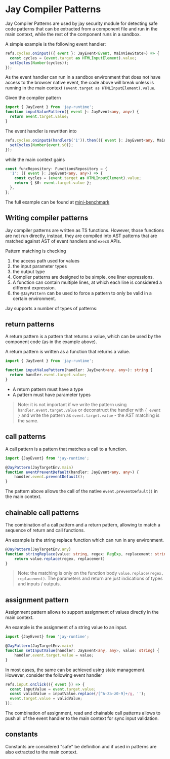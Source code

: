 # Jay Compiler Patterns

Jay Compiler Patterns are used by jay security module for detecting safe code patterns that can be extracted from
a component file and run in the main context, while the rest of the component runs in a sandbox.

A simple example is the following event handler:

```typescript
refs.cycles.oninput(({ event }: JayEvent<Event, MainViewState>) => {
  const cycles = (event.target as HTMLInputElement).value;
  setCycles(Number(cycles));
});
```

As the event handler can run in a sandbox environment that does not have access to the browser native event,
the code above will break unless is running in the main context `(event.target as HTMLInputElement).value`.

Given the compiler pattern

```typescript
import { JayEvent } from 'jay-runtime';
function inputValuePattern({ event }: JayEvent<any, any>) {
  return event.target.value;
}
```

The event handler is rewritten into

```typescript
refs.cycles.oninput$(handler$('1')).then(({ event }: JayEvent<any, MainViewState>) => {
  setCycles(Number(event.$0));
});
```

while the main context gains

```typescript
const funcRepository: FunctionsRepository = {
  '1': ({ event }: JayEvent<any, any>) => {
    const cycles = (event.target as HTMLInputElement).value;
    return { $0: event.target.value };
  },
};
```

The full example can be found at [mini-benchmark](../../../../examples/jay/mini-benchmark)

## Writing compiler patterns

Jay compiler patterns are written as TS functions. However, those functions are not run directly, instead, they are
compiled into AST patterns that are matched against AST of event handlers and `exec$` APIs.

Pattern matching is checking

1. the access path used for values
2. the input parameter types
3. the output type
4. Compiler patterns are designed to be simple, one liner expressions.
5. A function can contain multiple lines, at which each line is considered a different expression.
6. the `@JayPattern` can be used to force a pattern to only be valid in a certain environment.

Jay supports a number of types of patterns:

## return patterns

A return pattern is a pattern that returns a value, which can be used by the component code (as in the example above).

A return pattern is written as a function that returns a value.

```typescript
import { JayEvent } from 'jay-runtime';

function inputValuePattern(handler: JayEvent<any, any>): string {
  return handler.event.target.value;
}
```

- A return pattern must have a type
- A pattern must have parameter types

> Note: it is not important if we write the pattern using `handler.event.target.value` or
> deconstruct the handler with `{ event }` and write the pattern as `event.target.value` - the AST matching is the same.

## call patterns

A call pattern is a pattern that matches a call to a function.

```typescript
import {JayEvent} from 'jay-runtime';

@JayPattern(JayTargetEnv.main)
function eventPreventDefault(handler: JayEvent<any, any>) {
    handler.event.preventDefault();
}
```

The pattern above allows the call of the native `event.preventDefault()` in the main context.

## chainable call patterns

The combination of a call pattern and a return pattern, allowing to match a sequence of return and call functions.

An example is the string replace function which can run in any environment.

```typescript
@JayPattern(JayTargetEnv.any)
function stringReplace(value: string, regex: RegExp, replacement: string): string {
    return value.replace(regex, replacement)
}
```

> Note: the matching is only on the function body `value.replace(regex, replacement)`. The parameters and return
> are just indications of types and inputs / outputs.

## assignment pattern

Assignment pattern allows to support assignment of values directly in the main context.

An example is the assignment of a string value to an input.

```typescript
import {JayEvent} from 'jay-runtime';

@JayPattern(JayTargetEnv.main)
function setInputValue(handler: JayEvent<any, any>, value: string) {
    handler.event.target.value = value;
}
```

In most cases, the same can be achieved using state management. However, consider the following event handler

```typescript
refs.input.onClick(({ event }) => {
  const inputValue = event.target.value;
  const validValue = inputValue.replace(/[^A-Za-z0-9]+/g, '');
  event.target.value = validValue;
});
```

The combination of assignment, read and chainable call patterns allows to push all of the event handler to the main
context for sync input validation.

## constants

Constants are considered "safe" be definition and if used in patterns are also extracted to the main context.
